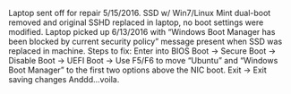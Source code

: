 Laptop sent off for repair 5/15/2016.  SSD w/ Win7/Linux Mint dual-boot removed and original SSHD replaced in laptop, no boot settings were modified.
Laptop picked up 6/13/2016 with “Windows Boot Manager has been blocked by current security policy” message present when SSD was replaced in machine.
Steps to fix:
Enter into BIOS
Boot → Secure Boot → Disable
Boot → UEFI Boot → Use F5/F6 to move “Ubuntu” and “Windows Boot Manager” to the first two options above the NIC boot.
Exit → Exit saving changes
Anddd...voila.

